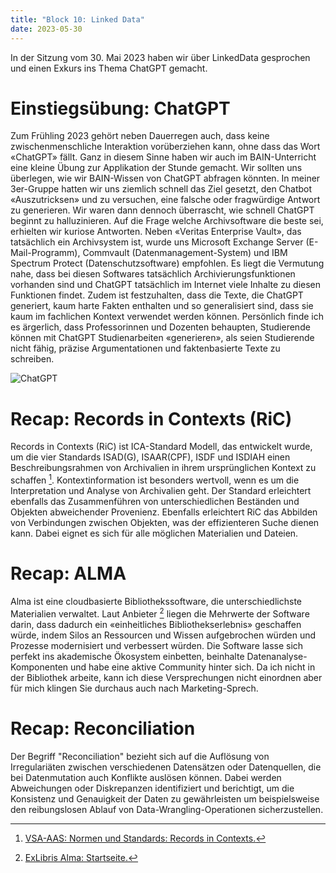 ```yaml
---
title: "Block 10: Linked Data"
date: 2023-05-30
---
```


In der Sitzung vom 30. Mai 2023 haben wir über LinkedData gesprochen und einen Exkurs ins Thema ChatGPT gemacht.

# Einstiegsübung: ChatGPT

Zum Frühling 2023 gehört neben Dauerregen auch, dass keine zwischenmenschliche Interaktion vorüberziehen kann, ohne dass das Wort «ChatGPT» fällt. Ganz in diesem Sinne haben wir auch im BAIN-Unterricht eine kleine Übung zur Applikation der Stunde gemacht. Wir sollten uns überlegen, wie wir BAIN-Wissen von ChatGPT abfragen könnten. In meiner 3er-Gruppe hatten wir uns ziemlich schnell das Ziel gesetzt, den Chatbot «Auszutricksen» und zu versuchen, eine falsche oder fragwürdige Antwort zu generieren.  Wir waren dann dennoch überrascht, wie schnell ChatGPT beginnt zu halluzinieren. Auf die Frage welche Archivsoftware die beste sei, erhielten wir kuriose Antworten. Neben «Veritas Enterprise Vault», das tatsächlich ein Archivsystem ist, wurde uns Microsoft Exchange Server (E-Mail-Programm), Commvault (Datenmanagement-System) und IBM Spectrum Protect (Datenschutzsoftware) empfohlen. Es liegt die Vermutung nahe, dass bei diesen Softwares tatsächlich Archivierungsfunktionen vorhanden sind und ChatGPT tatsächlich im Internet viele Inhalte zu diesen Funktionen findet. Zudem ist festzuhalten, dass die Texte, die ChatGPT generiert, kaum harte Fakten enthalten und so generalisiert sind, dass sie kaum im fachlichen Kontext verwendet werden können. Persönlich finde ich es ärgerlich, dass Professorinnen und Dozenten behaupten, Studierende können mit ChatGPT Studienarbeiten «generieren», als seien Studierende nicht fähig, präzise Argumentationen und faktenbasierte Texte zu schreiben. 

![ChatGPT](/LeTaBu/assets/images/ChatGPT.png)

# Recap: Records in Contexts (RiC)

Records in Contexts (RiC) ist ICA-Standard Modell, das entwickelt wurde, um die vier Standards ISAD(G), ISAAR(CPF), ISDF und ISDIAH einen Beschreibungsrahmen von Archivalien in ihrem ursprünglichen Kontext zu schaffen [^1]. Kontextinformation ist besonders wertvoll, wenn es um die Interpretation und Analyse von Archivalien geht. Der Standard erleichtert ebenfalls das Zusammenführen von unterschiedlichen Beständen und Objekten abweichender Provenienz. Ebenfalls erleichtert RiC das Abbilden von Verbindungen zwischen Objekten, was der effizienteren Suche dienen kann. Dabei eignet es sich für alle möglichen Materialien und Dateien.

# Recap: ALMA

Alma ist eine cloudbasierte Bibliothekssoftware, die unterschiedlichste Materialien verwaltet. 
Laut Anbieter [^2] liegen die Mehrwerte der Software darin, dass dadurch ein «einheitliches Bibliothekserlebnis» geschaffen würde, indem Silos an Ressourcen und Wissen aufgebrochen würden und Prozesse modernisiert und verbessert würden. Die Software lasse sich perfekt ins akademische Ökosystem einbetten, beinhalte Datenanalyse-Komponenten und habe eine aktive Community hinter sich. Da ich nicht in der Bibliothek arbeite, kann ich diese Versprechungen nicht einordnen aber für mich klingen Sie durchaus auch nach Marketing-Sprech.

# Recap: Reconciliation

Der Begriff "Reconciliation" bezieht sich auf die Auflösung von Irregulariäten zwischen verschiedenen Datensätzen oder Datenquellen, die bei Datenmutation auch Konflikte auslösen können. Dabei werden Abweichungen oder Diskrepanzen identifiziert und berichtigt, um die Konsistenz und Genauigkeit der Daten zu gewährleisten um beispielsweise den reibungslosen Ablauf von Data-Wrangling-Operationen sicherzustellen.


[^1]:[ VSA-AAS: Normen und Standards: Records in Contexts.](https://vsa-aas.ch/ressourcen/normen-und-standards/records-in-contexts/)

[^2]:[ExLibris Alma: Startseite.](https://exlibrisgroup.com/products/alma-library-services-platform/) 

